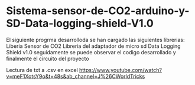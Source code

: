 # Sistema-sensor-de-CO2-arduino-y-SD-Data-logging-shield-V1.0

El siguiente progrma desarrolloda se han cargado las siguientes librerias:
Liberia Sensor de CO2
Libreria del adaptador de micro sd Data Logging Shield v1.0
seguidamente se puede observar el codigo desarrollado
y finalmente el circuito del proyecto


Lectura de txt a .csv en excel
https://www.youtube.com/watch?v=meF1XotsY9o&t=48s&ab_channel=J%26CWorldTricks


